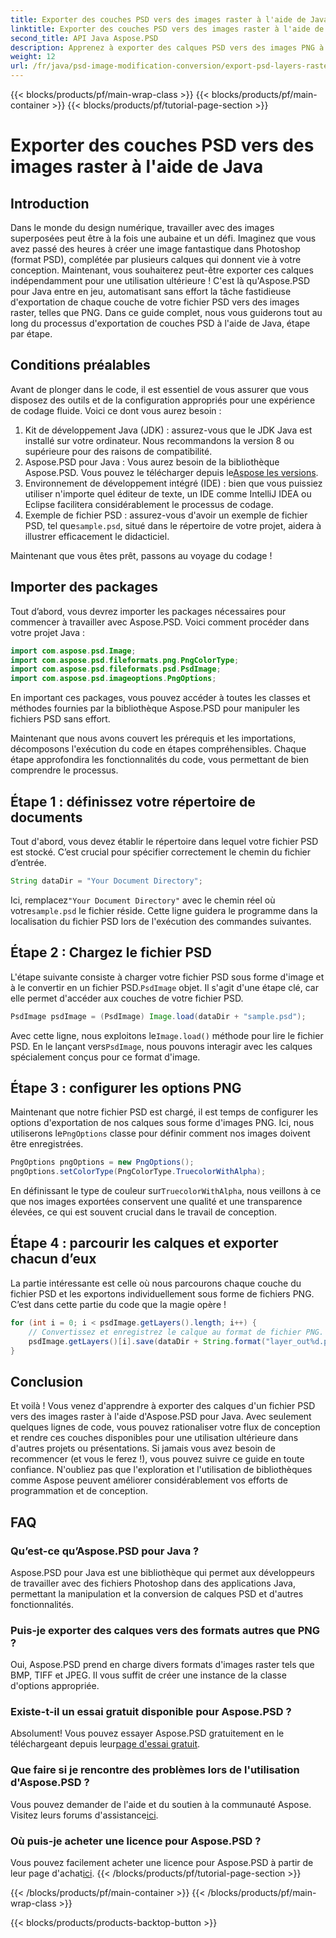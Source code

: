 ```yaml
---
title: Exporter des couches PSD vers des images raster à l'aide de Java
linktitle: Exporter des couches PSD vers des images raster à l'aide de Java
second_title: API Java Aspose.PSD
description: Apprenez à exporter des calques PSD vers des images PNG à l'aide d'Aspose.PSD pour Java. Débloquez une manipulation transparente des fichiers avec notre didacticiel détaillé étape par étape.
weight: 12
url: /fr/java/psd-image-modification-conversion/export-psd-layers-raster-images/
---
```


{{< blocks/products/pf/main-wrap-class >}}
{{< blocks/products/pf/main-container >}}
{{< blocks/products/pf/tutorial-page-section >}}

# Exporter des couches PSD vers des images raster à l'aide de Java

## Introduction

Dans le monde du design numérique, travailler avec des images superposées peut être à la fois une aubaine et un défi. Imaginez que vous avez passé des heures à créer une image fantastique dans Photoshop (format PSD), complétée par plusieurs calques qui donnent vie à votre conception. Maintenant, vous souhaiterez peut-être exporter ces calques indépendamment pour une utilisation ultérieure ! C'est là qu'Aspose.PSD pour Java entre en jeu, automatisant sans effort la tâche fastidieuse d'exportation de chaque couche de votre fichier PSD vers des images raster, telles que PNG. Dans ce guide complet, nous vous guiderons tout au long du processus d'exportation de couches PSD à l'aide de Java, étape par étape.

## Conditions préalables

Avant de plonger dans le code, il est essentiel de vous assurer que vous disposez des outils et de la configuration appropriés pour une expérience de codage fluide. Voici ce dont vous aurez besoin :

1. Kit de développement Java (JDK) : assurez-vous que le JDK Java est installé sur votre ordinateur. Nous recommandons la version 8 ou supérieure pour des raisons de compatibilité.
2.  Aspose.PSD pour Java : Vous aurez besoin de la bibliothèque Aspose.PSD. Vous pouvez le télécharger depuis le[Aspose les versions](https://releases.aspose.com/psd/java/). 
3. Environnement de développement intégré (IDE) : bien que vous puissiez utiliser n'importe quel éditeur de texte, un IDE comme IntelliJ IDEA ou Eclipse facilitera considérablement le processus de codage.
4.  Exemple de fichier PSD : assurez-vous d'avoir un exemple de fichier PSD, tel que`sample.psd`, situé dans le répertoire de votre projet, aidera à illustrer efficacement le didacticiel.

Maintenant que vous êtes prêt, passons au voyage du codage !

## Importer des packages

Tout d’abord, vous devrez importer les packages nécessaires pour commencer à travailler avec Aspose.PSD. Voici comment procéder dans votre projet Java :

```java
import com.aspose.psd.Image;
import com.aspose.psd.fileformats.png.PngColorType;
import com.aspose.psd.fileformats.psd.PsdImage;
import com.aspose.psd.imageoptions.PngOptions;
```

En important ces packages, vous pouvez accéder à toutes les classes et méthodes fournies par la bibliothèque Aspose.PSD pour manipuler les fichiers PSD sans effort.

Maintenant que nous avons couvert les prérequis et les importations, décomposons l'exécution du code en étapes compréhensibles. Chaque étape approfondira les fonctionnalités du code, vous permettant de bien comprendre le processus.

## Étape 1 : définissez votre répertoire de documents

Tout d'abord, vous devez établir le répertoire dans lequel votre fichier PSD est stocké. C’est crucial pour spécifier correctement le chemin du fichier d’entrée.

```java
String dataDir = "Your Document Directory";
```

 Ici, remplacez`"Your Document Directory"` avec le chemin réel où votre`sample.psd` le fichier réside. Cette ligne guidera le programme dans la localisation du fichier PSD lors de l'exécution des commandes suivantes.

## Étape 2 : Chargez le fichier PSD

 L'étape suivante consiste à charger votre fichier PSD sous forme d'image et à le convertir en un fichier PSD.`PsdImage` objet. Il s'agit d'une étape clé, car elle permet d'accéder aux couches de votre fichier PSD.

```java
PsdImage psdImage = (PsdImage) Image.load(dataDir + "sample.psd");
```

 Avec cette ligne, nous exploitons le`Image.load()` méthode pour lire le fichier PSD. En le lançant vers`PsdImage`, nous pouvons interagir avec les calques spécialement conçus pour ce format d'image.

## Étape 3 : configurer les options PNG

Maintenant que notre fichier PSD est chargé, il est temps de configurer les options d'exportation de nos calques sous forme d'images PNG. Ici, nous utiliserons le`PngOptions` classe pour définir comment nos images doivent être enregistrées.

```java
PngOptions pngOptions = new PngOptions();
pngOptions.setColorType(PngColorType.TruecolorWithAlpha);
```

 En définissant le type de couleur sur`TruecolorWithAlpha`, nous veillons à ce que nos images exportées conservent une qualité et une transparence élevées, ce qui est souvent crucial dans le travail de conception.

## Étape 4 : parcourir les calques et exporter chacun d’eux

La partie intéressante est celle où nous parcourons chaque couche du fichier PSD et les exportons individuellement sous forme de fichiers PNG. C’est dans cette partie du code que la magie opère !

```java
for (int i = 0; i < psdImage.getLayers().length; i++) {
    // Convertissez et enregistrez le calque au format de fichier PNG.
    psdImage.getLayers()[i].save(dataDir + String.format("layer_out%d.png", i + 1), pngOptions);
}
```

## Conclusion

Et voilà ! Vous venez d'apprendre à exporter des calques d'un fichier PSD vers des images raster à l'aide d'Aspose.PSD pour Java. Avec seulement quelques lignes de code, vous pouvez rationaliser votre flux de conception et rendre ces couches disponibles pour une utilisation ultérieure dans d'autres projets ou présentations. Si jamais vous avez besoin de recommencer (et vous le ferez !), vous pouvez suivre ce guide en toute confiance. N'oubliez pas que l'exploration et l'utilisation de bibliothèques comme Aspose peuvent améliorer considérablement vos efforts de programmation et de conception.

## FAQ

### Qu’est-ce qu’Aspose.PSD pour Java ?
Aspose.PSD pour Java est une bibliothèque qui permet aux développeurs de travailler avec des fichiers Photoshop dans des applications Java, permettant la manipulation et la conversion de calques PSD et d'autres fonctionnalités.

### Puis-je exporter des calques vers des formats autres que PNG ?
Oui, Aspose.PSD prend en charge divers formats d'images raster tels que BMP, TIFF et JPEG. Il vous suffit de créer une instance de la classe d'options appropriée.

### Existe-t-il un essai gratuit disponible pour Aspose.PSD ?
 Absolument! Vous pouvez essayer Aspose.PSD gratuitement en le téléchargeant depuis leur[page d'essai gratuit](https://releases.aspose.com/).

### Que faire si je rencontre des problèmes lors de l'utilisation d'Aspose.PSD ?
Vous pouvez demander de l'aide et du soutien à la communauté Aspose. Visitez leurs forums d'assistance[ici](https://forum.aspose.com/c/psd/34).

### Où puis-je acheter une licence pour Aspose.PSD ?
 Vous pouvez facilement acheter une licence pour Aspose.PSD à partir de leur page d'achat[ici](https://purchase.aspose.com/buy).
{{< /blocks/products/pf/tutorial-page-section >}}

{{< /blocks/products/pf/main-container >}}
{{< /blocks/products/pf/main-wrap-class >}}

{{< blocks/products/products-backtop-button >}}
